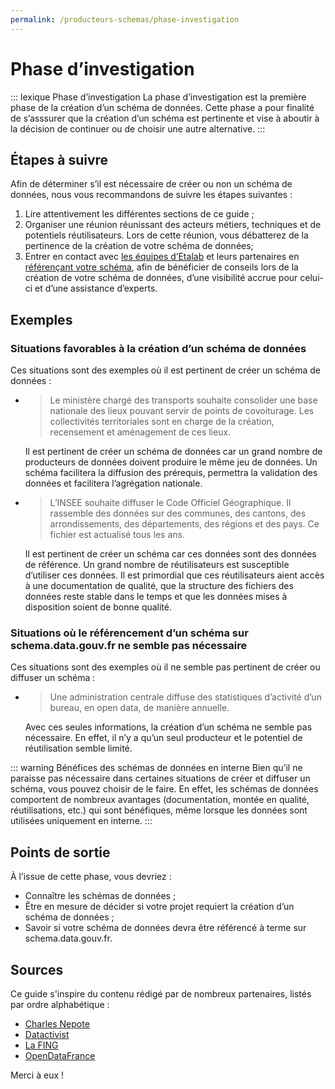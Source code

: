 ```yaml
---
permalink: /producteurs-schemas/phase-investigation
---
```


# Phase d’investigation

::: lexique Phase d’investigation
La phase d’investigation est la première phase de la création d’un schéma de données. Cette phase a pour finalité de s’asssurer que la création d’un schéma est pertinente et vise à aboutir à la décision de continuer ou de choisir une autre alternative.
::: 

## Étapes à suivre
Afin de déterminer s’il est nécessaire de créer ou non un schéma de données, nous vous recommandons de suivre les étapes suivantes :

1. Lire attentivement les différentes sections de ce guide ;
1. Organiser une réunion réunissant des acteurs métiers, techniques et de potentiels réutilisateurs. Lors de cette réunion, vous débatterez de la pertinence de la création de votre schéma de données;
1. Entrer en contact avec [les équipes d’Etalab](https://www.etalab.gouv.fr/contact) et leurs partenaires en [référençant votre schéma](4-integration-schema-datagouv.md#qui-peut-référencer-des-schémas-), afin de bénéficier de conseils lors de la création de votre schéma de données, d’une visibilité accrue pour celui-ci et d’une assistance d’experts.

## Exemples

### Situations favorables à la création d’un schéma de données

Ces situations sont des exemples où il est pertinent de créer un schéma de données :

-
    > Le ministère chargé des transports souhaite consolider une base nationale des lieux pouvant servir de points de covoiturage. Les collectivités territoriales sont en charge de la création, recensement et aménagement de ces lieux.

    Il est pertinent de créer un schéma de données car un grand nombre de producteurs de données doivent produire le même jeu de données. Un schéma facilitera la diffusion des prérequis, permettra la validation des données et facilitera l’agrégation nationale.
-
    > L’INSEE souhaite diffuser le Code Officiel Géographique. Il rassemble des données sur des communes, des cantons, des arrondissements, des départements, des régions et des pays. Ce fichier est actualisé tous les ans.

    Il est pertinent de créer un schéma car ces données sont des données de référence. Un grand nombre de réutilisateurs est susceptible d’utiliser ces données. Il est primordial que ces réutilisateurs aient accès à une documentation de qualité, que la structure des fichiers des données reste stable dans le temps et que les données mises à disposition soient de bonne qualité.

### Situations où le référencement d’un schéma sur schema.data.gouv.fr ne semble pas nécessaire

Ces situations sont des exemples où il ne semble pas pertinent de créer ou diffuser un schéma :

-
    > Une administration centrale diffuse des statistiques d’activité d’un bureau, en open data, de manière annuelle.

    Avec ces seules informations, la création d’un schéma ne semble pas nécessaire. En effet, il n’y a qu’un seul producteur et le potentiel de réutilisation semble limité.

::: warning Bénéfices des schémas de données en interne
Bien qu’il ne paraisse pas nécessaire dans certaines situations de créer et diffuser un schéma, vous pouvez choisir de le faire. En effet, les schémas de données comportent de nombreux avantages (documentation, montée en qualité, réutilisations, etc.) qui sont bénéfiques, même lorsque les données sont utilisées uniquement en interne.
:::

## Points de sortie
À l’issue de cette phase, vous devriez :

- Connaître les schémas de données ;
- Être en mesure de décider si votre projet requiert la création d’un schéma de données ;
- Savoir si votre schéma de données devra être référencé à terme sur schema.data.gouv.fr.

## Sources

Ce guide s'inspire du contenu rédigé par de nombreux partenaires, listés par ordre alphabétique :

- [Charles Nepote](https://twitter.com/charlesnepote)
- [Datactivist](https://datactivist.coop)
- [La FING](https://fing.org)
- [OpenDataFrance](http://www.opendatafrance.net)

Merci à eux !

